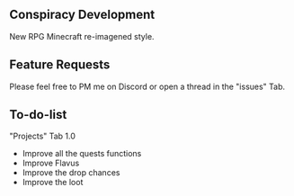 Conspiracy Development
-----------------------------
New RPG Minecraft re-imagened style.




Feature Requests
-----------------------------
Please feel free to PM me on Discord or open a thread in the "issues" Tab.




To-do-list
-----------------------------
"Projects" Tab 1.0
- Improve all the quests functions
- Improve Flavus
- Improve the drop chances
- Improve the loot
